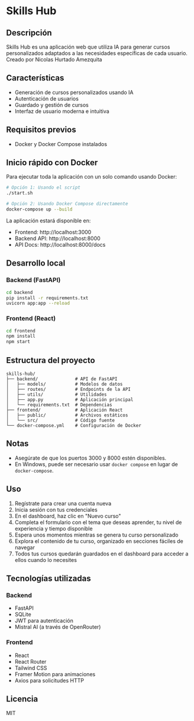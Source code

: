 # Skills Hub

## Descripción
Skills Hub es una aplicación web que utiliza IA para generar cursos personalizados adaptados a las necesidades específicas de cada usuario. Creado por Nicolas Hurtado Amezquita

## Características
- Generación de cursos personalizados usando IA
- Autenticación de usuarios
- Guardado y gestión de cursos
- Interfaz de usuario moderna e intuitiva

## Requisitos previos
- Docker y Docker Compose instalados

## Inicio rápido con Docker

Para ejecutar toda la aplicación con un solo comando usando Docker:

```bash
# Opción 1: Usando el script
./start.sh

# Opción 2: Usando Docker Compose directamente
docker-compose up --build
```

La aplicación estará disponible en:
- Frontend: http://localhost:3000
- Backend API: http://localhost:8000
- API Docs: http://localhost:8000/docs

## Desarrollo local

### Backend (FastAPI)
```bash
cd backend
pip install -r requirements.txt
uvicorn app:app --reload
```

### Frontend (React)
```bash
cd frontend
npm install
npm start
```

## Estructura del proyecto
```
skills-hub/
├── backend/              # API de FastAPI
│   ├── models/           # Modelos de datos
│   ├── routes/           # Endpoints de la API
│   ├── utils/            # Utilidades
│   ├── app.py            # Aplicación principal
│   └── requirements.txt  # Dependencias
├── frontend/             # Aplicación React
│   ├── public/           # Archivos estáticos
│   └── src/              # Código fuente
└── docker-compose.yml    # Configuración de Docker
```

## Notas
- Asegúrate de que los puertos 3000 y 8000 estén disponibles.
- En Windows, puede ser necesario usar `docker compose` en lugar de `docker-compose`.

## Uso

1. Regístrate para crear una cuenta nueva
2. Inicia sesión con tus credenciales
3. En el dashboard, haz clic en "Nuevo curso"
4. Completa el formulario con el tema que deseas aprender, tu nivel de experiencia y tiempo disponible
5. Espera unos momentos mientras se genera tu curso personalizado
6. Explora el contenido de tu curso, organizado en secciones fáciles de navegar
7. Todos tus cursos quedarán guardados en el dashboard para acceder a ellos cuando lo necesites

## Tecnologías utilizadas

### Backend
- FastAPI
- SQLite
- JWT para autenticación
- Mistral AI (a través de OpenRouter)

### Frontend
- React
- React Router
- Tailwind CSS
- Framer Motion para animaciones
- Axios para solicitudes HTTP

## Licencia

MIT 